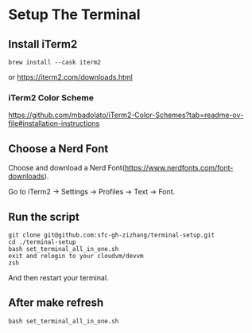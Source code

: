 # Setup The Terminal
## Install iTerm2

```
brew install --cask iterm2
```

or https://iterm2.com/downloads.html 

### iTerm2 Color Scheme
https://github.com/mbadolato/iTerm2-Color-Schemes?tab=readme-ov-file#installation-instructions

## Choose a Nerd Font
Choose and download a Nerd Font(https://www.nerdfonts.com/font-downloads).

Go to iTerm2 -> Settings -> Profiles -> Text -> Font.

## Run the script
```
git clone git@github.com:sfc-gh-zizhang/terminal-setup.git
cd ./terminal-setup
bash set_terminal_all_in_one.sh
exit and relogin to your cloudvm/devvm
zsh
```
And then restart your terminal.

## After make refresh
```
bash set_terminal_all_in_one.sh
```
